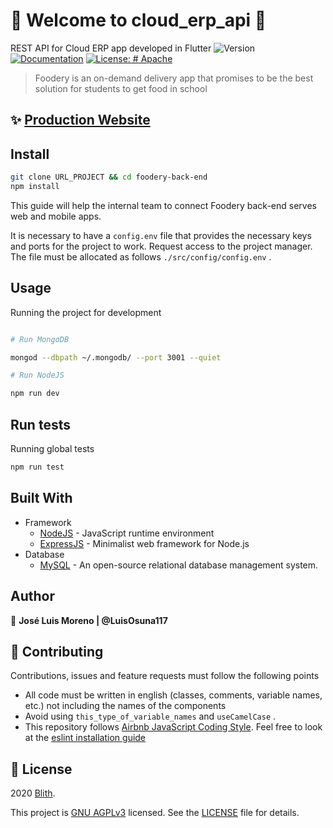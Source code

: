 # 👋 Welcome to **cloud_erp_api** 🍕
REST API for Cloud ERP app developed in Flutter
![Version](https://img.shields.io/badge/version-1.0.0-blue.svg?cacheSeconds=2592000)
[![Documentation](https://img.shields.io/badge/documentation-yes-brightgreen.svg)](.)
[![License: # Apache](https://img.shields.io/badge/license-GNU%20AGPLv3-green)](https://www.gnu.org/licenses/agpl-3.0.en.htm)

> Foodery is an on-demand delivery app that promises to be the best solution for students to get food in school

## ✨ [Production Website](.)

## Install

``` sh
git clone URL_PROJECT && cd foodery-back-end
npm install
```

This guide will help the internal team to connect Foodery back-end serves web and mobile apps.

It is necessary to have a `config.env` file that provides the necessary keys and ports for the project to work. Request access to the project manager. The file must be allocated as follows `./src/config/config.env` .

## Usage

Running the project for development

``` sh

# Run MongoDB

mongod --dbpath ~/.mongodb/ --port 3001 --quiet

# Run NodeJS

npm run dev
```

## Run tests

Running global tests

``` sh
npm run test
```

## Built With

* Framework
  + [NodeJS](https://nodejs.org/) - JavaScript runtime environment
  + [ExpressJS](https://expressjs.com/) - Minimalist web framework for Node.js
* Database
  + [MySQL](https://www.mysql.com/) - An open-source relational database management system.

## Author
👤 **José Luis Moreno | @LuisOsuna117**

## 🤝 Contributing

Contributions, issues and feature requests must follow the following points

* All code must be written in english (classes, comments, variable names, etc.) not including the names of the components
* Avoid using `this_type_of_variable_names` and `useCamelCase` .
* This repository follows [Airbnb JavaScript Coding Style](https://github.com/airbnb/javascript). Feel free to look at the [eslint installation guide](https://github.com/airbnb/javascript/tree/master/packages/eslint-config-airbnb)

## 📝 License

2020 [Blith]().

This project is [GNU AGPLv3](https://www.gnu.org/licenses/agpl-3.0.en.htm) licensed. See the [LICENSE](./LICENSE.md) file for details.

